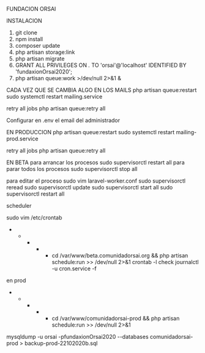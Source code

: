 FUNDACION ORSAI

INSTALACION
1. git clone
2. npm install
3. composer update
4. php artisan storage:link
5. php artisan migrate
6. GRANT ALL PRIVILEGES ON *.* TO 'orsai'@'localhost' IDENTIFIED BY 'fundaxionOrsai2020';
5. php artisan queue:work >/dev/null 2>&1 &



CADA VEZ QUE SE CAMBIA ALGO EN LOS MAILS
php artisan queue:restart 
sudo systemctl restart mailing.service

retry all jobs
php artisan queue:retry all

Configurar en .env el email del administrador

EN PRODUCCION
php artisan queue:restart 
sudo systemctl restart mailing-prod.service

retry all jobs
php artisan queue:retry all


EN BETA
para arrancar los procesos
sudo supervisorctl restart all
para parar todos los procesos 
sudo supervisorctl stop all

para editar el proceso
sudo vim laravel-worker.conf
sudo supervisorctl reread
sudo supervisorctl update
sudo supervisorctl start all
sudo supervisorctl restart all


scheduler

sudo vim /etc/crontab
* * * * * cd /var/www/beta.comunidadorsai.org && php artisan schedule:run >> /dev/null 2>&1
crontab -l
check
journalctl -u cron.service -f

en prod
* * * * * cd /var/www/comunidadorsai-prod && php artisan schedule:run >> /dev/null 2>&1

mysqldump -u orsai -pfundaxionOrsai2020 --databases comunidadorsai-prod > backup-prod-22102020b.sql
